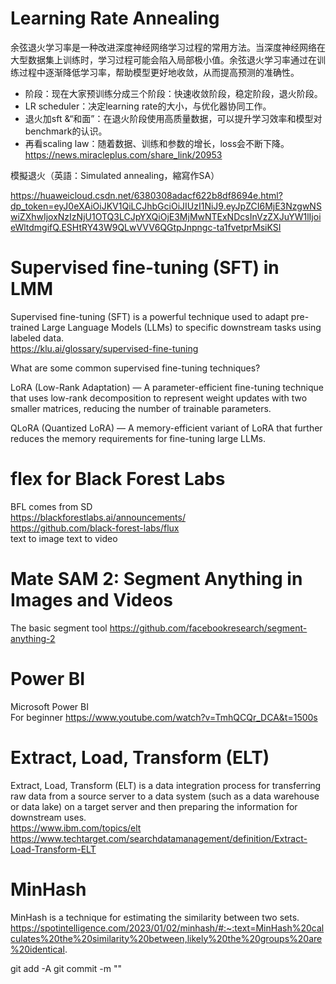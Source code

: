 # Learning Rate Annealing
余弦退火学习率是一种改进深度神经网络学习过程的常用方法。当深度神经网络在大型数据集上训练时，学习过程可能会陷入局部极小值。余弦退火学习率通过在训练过程中逐渐降低学习率，帮助模型更好地收敛，从而提高预测的准确性。

- 阶段：现在大家预训练分成三个阶段：快速收敛阶段，稳定阶段，退火阶段。
- LR scheduler：决定learning rate的大小，与优化器协同工作。
- 退火加sft &“和面”：在退火阶段使用高质量数据，可以提升学习效率和模型对benchmark的认识。
- 再看scaling law：随着数据、训练和参数的增长，loss会不断下降。https://news.miracleplus.com/share_link/20953  

模擬退火（英語：Simulated annealing，縮寫作SA）

https://huaweicloud.csdn.net/6380308adacf622b8df8694e.html?dp_token=eyJ0eXAiOiJKV1QiLCJhbGciOiJIUzI1NiJ9.eyJpZCI6MjE3NzgwNSwiZXhwIjoxNzIzNjU1OTQ3LCJpYXQiOjE3MjMwNTExNDcsInVzZXJuYW1lIjoieWltdmgifQ.ESHtRY43W9QLwVVV6QGtpJnpngc-ta1fvetprMsiKSI  

# Supervised fine-tuning (SFT) in LMM
Supervised fine-tuning (SFT) is a powerful technique used to adapt pre-trained Large Language Models (LLMs) to specific downstream tasks using labeled data.  
https://klu.ai/glossary/supervised-fine-tuning  

What are some common supervised fine-tuning techniques?

LoRA (Low-Rank Adaptation) — A parameter-efficient fine-tuning technique that uses low-rank decomposition to represent weight updates with two smaller matrices, reducing the number of trainable parameters.

QLoRA (Quantized LoRA) — A memory-efficient variant of LoRA that further reduces the memory requirements for fine-tuning large LLMs.

# flex for Black Forest Labs
BFL comes from SD  
https://blackforestlabs.ai/announcements/  
https://github.com/black-forest-labs/flux  
text to image text to video

# Mate  SAM 2: Segment Anything in Images and Videos
The basic segment tool https://github.com/facebookresearch/segment-anything-2

# Power BI
Microsoft Power BI  
For beginner https://www.youtube.com/watch?v=TmhQCQr_DCA&t=1500s

# Extract, Load, Transform (ELT)  
Extract, Load, Transform (ELT) is a data integration process for transferring raw data from a source server to a data system (such as a data warehouse or data lake) on a target server and then preparing the information for downstream uses.  
https://www.ibm.com/topics/elt  
https://www.techtarget.com/searchdatamanagement/definition/Extract-Load-Transform-ELT

# MinHash  
MinHash is a technique for estimating the similarity between two sets.  
https://spotintelligence.com/2023/01/02/minhash/#:~:text=MinHash%20calculates%20the%20similarity%20between,likely%20the%20groups%20are%20identical.


git add -A
git commit -m ""
